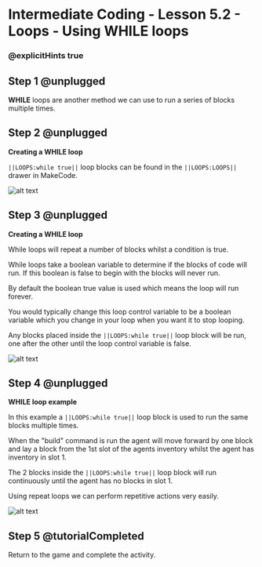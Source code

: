 # Intermediate Coding - Lesson 5.2 - Loops - Using WHILE loops

### @explicitHints true

## Step 1 @unplugged
**WHILE** loops are another method we can use to run a series of blocks multiple times.

## Step 2 @unplugged
**Creating a WHILE loop**

``||LOOPS:while true||`` loop blocks can be found in the ``||LOOPS:LOOPS||`` drawer in MakeCode.

![alt text](https://intermediate.codingcredentials.com/Lesson5/5.2/images/1.jpg?raw=true "WHILE")

## Step 3 @unplugged
**Creating a WHILE loop**

While loops will repeat a number of blocks whilst a condition is true.

While loops take a boolean variable to determine if the blocks of code will run. If this boolean is false to begin with the blocks will never run.

By default the boolean true value is used which means the loop will run forever. 

You would typically change this loop control variable to be a boolean variable which you change in your loop when you want it to stop looping.

Any blocks placed inside the ``||LOOPS:while true||`` loop block will be run, one after the other until the loop control variable is false.

![alt text](https://intermediate.codingcredentials.com/Lesson5/5.2/images/2.png?raw=true "WHILE")

## Step 4 @unplugged
**WHILE loop example**

In this example a ``||LOOPS:while true||`` loop block is used to run the same blocks multiple times.

When the "build" command is run the agent will move forward by one block and lay a block from the 1st slot of the agents inventory whilst the agent has inventory in slot 1.

The 2 blocks inside the ``||LOOPS:while true||`` loop block will run continuously until the agent has no blocks in slot 1.

Using repeat loops we can perform repetitive actions very easily.

![alt text](https://intermediate.codingcredentials.com/Lesson5/5.2/images/3.png?raw=true "WHILE")


## Step 5 @tutorialCompleted
Return to the game and complete the activity.